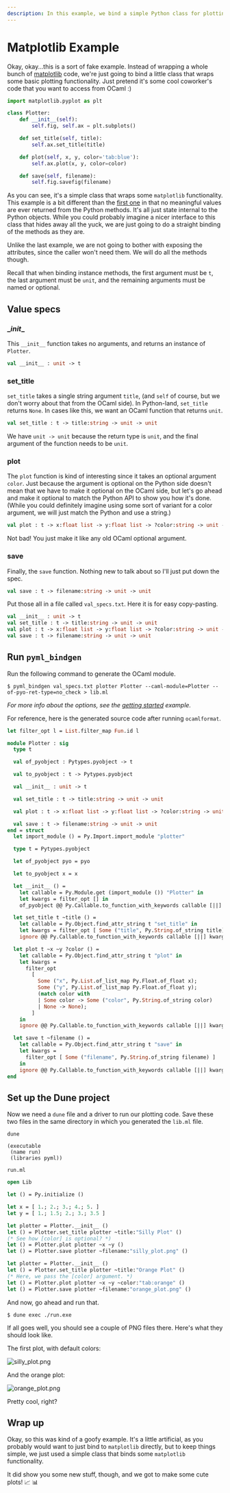 ```yaml
---
description: In this example, we bind a simple Python class for plotting line charts using matplotlib.
---
```


# Matplotlib Example

Okay, okay...this is a sort of fake example.  Instead of wrapping a whole bunch of [matplotlib](https://matplotlib.org/) code, we're just going to bind a little class that wraps some basic plotting functionality.  Just pretend it's some cool coworker's code that you want to access from OCaml :)

```python
import matplotlib.pyplot as plt

class Plotter:
    def __init__(self):
        self.fig, self.ax = plt.subplots()

    def set_title(self, title):
        self.ax.set_title(title)

    def plot(self, x, y, color='tab:blue'):
        self.ax.plot(x, y, color=color)

    def save(self, filename):
        self.fig.savefig(filename)
```

As you can see, it's a simple class that wraps some `matplotlib` functionality.  This example is a bit different than the [first one](getting-started.md) in that no meaningful values are ever returned from the Python methods.  It's all just state internal to the Python objects.  While you could probably imagine a nicer interface to this class that hides away all the yuck, we are just going to do a straight binding of the methods as they are.

Unlike the last example, we are not going to bother with exposing the attributes, since the caller won't need them.  We will do all the methods though.

Recall that when binding instance methods, the first argument must be `t`, the last argument must be `unit`, and the remaining arguments must be named or optional.

## Value specs

### \__init__

This `__init__` function takes no arguments, and returns an instance of `Plotter`.

```ocaml
val __init__ : unit -> t
```

### set_title

`set_title` takes a single string argument `title`, (and `self` of course, but we don't worry about that from the OCaml side).  In Python-land, `set_title` returns `None`.  In cases like this, we want an OCaml function that returns `unit`.

```ocaml
val set_title : t -> title:string -> unit -> unit
```

We have `unit -> unit` because the return type is `unit`, and the final argument of the function needs to be `unit`.

### plot

The `plot` function is kind of interesting since it takes an optional argument `color`.  Just because the argument is optional on the Python side doesn't mean that we have to make it optional on the OCaml side, but let's go ahead and make it optional to match the Python API to show you how it's done.  (While you could definitely imagine using some sort of variant for a color argument, we will just match the Python and use a string.)

```ocaml
val plot : t -> x:float list -> y:float list -> ?color:string -> unit -> unit
```

Not bad!  You just make it like any old OCaml optional argument.

### save

Finally, the `save` function.  Nothing new to talk about so I'll just put down the spec.

```ocaml
val save : t -> filename:string -> unit -> unit
```

Put those all in a file called `val_specs.txt`.  Here it is for easy copy-pasting.

```ocaml
val __init__ : unit -> t
val set_title : t -> title:string -> unit -> unit
val plot : t -> x:float list -> y:float list -> ?color:string -> unit -> unit
val save : t -> filename:string -> unit -> unit
```

## Run `pyml_bindgen`

Run the following command to generate the OCaml module.

```
$ pyml_bindgen val_specs.txt plotter Plotter --caml-module=Plotter --of-pyo-ret-type=no_check > lib.ml
```

*For more info about the options, see the [getting started](getting-started.md) example.*

For reference, here is the generated source code after running `ocamlformat`.

```ocaml
let filter_opt l = List.filter_map Fun.id l

module Plotter : sig
  type t

  val of_pyobject : Pytypes.pyobject -> t

  val to_pyobject : t -> Pytypes.pyobject

  val __init__ : unit -> t

  val set_title : t -> title:string -> unit -> unit

  val plot : t -> x:float list -> y:float list -> ?color:string -> unit -> unit

  val save : t -> filename:string -> unit -> unit
end = struct
  let import_module () = Py.Import.import_module "plotter"

  type t = Pytypes.pyobject

  let of_pyobject pyo = pyo

  let to_pyobject x = x

  let __init__ () =
    let callable = Py.Module.get (import_module ()) "Plotter" in
    let kwargs = filter_opt [] in
    of_pyobject @@ Py.Callable.to_function_with_keywords callable [||] kwargs

  let set_title t ~title () =
    let callable = Py.Object.find_attr_string t "set_title" in
    let kwargs = filter_opt [ Some ("title", Py.String.of_string title) ] in
    ignore @@ Py.Callable.to_function_with_keywords callable [||] kwargs

  let plot t ~x ~y ?color () =
    let callable = Py.Object.find_attr_string t "plot" in
    let kwargs =
      filter_opt
        [
          Some ("x", Py.List.of_list_map Py.Float.of_float x);
          Some ("y", Py.List.of_list_map Py.Float.of_float y);
          (match color with
          | Some color -> Some ("color", Py.String.of_string color)
          | None -> None);
        ]
    in
    ignore @@ Py.Callable.to_function_with_keywords callable [||] kwargs

  let save t ~filename () =
    let callable = Py.Object.find_attr_string t "save" in
    let kwargs =
      filter_opt [ Some ("filename", Py.String.of_string filename) ]
    in
    ignore @@ Py.Callable.to_function_with_keywords callable [||] kwargs
end
```

## Set up the Dune project

Now we need a `dune` file and a driver to run our plotting code.  Save these two files in the same directory in which you generated the `lib.ml` file.

`dune`

```
(executable
 (name run)
 (libraries pyml))
```

`run.ml`

```ocaml
open Lib

let () = Py.initialize ()

let x = [ 1.; 2.; 3.; 4.; 5. ]
let y = [ 1.; 1.5; 2.; 3.; 3.5 ]

let plotter = Plotter.__init__ ()
let () = Plotter.set_title plotter ~title:"Silly Plot" ()
(* See how [color] is optional? *)
let () = Plotter.plot plotter ~x ~y ()
let () = Plotter.save plotter ~filename:"silly_plot.png" ()

let plotter = Plotter.__init__ ()
let () = Plotter.set_title plotter ~title:"Orange Plot" ()
(* Here, we pass the [color] argument. *)
let () = Plotter.plot plotter ~x ~y ~color:"tab:orange" ()
let () = Plotter.save plotter ~filename:"orange_plot.png" ()
```

And now, go ahead and run that.

```
$ dune exec ./run.exe
```

If all goes well, you should see a couple of PNG files there.  Here's what they should look like.

The first plot, with default colors:

![silly_plot.png](img/silly_plot.png)

And the orange plot:

![orange_plot.png](img/orange_plot.png)

Pretty cool, right?

## Wrap up

Okay, so this was kind of a goofy example.  It's a little artificial, as you probably would want to just bind to `matplotlib` directly, but to keep things simple, we just used a simple class that binds some `matplotlib` functionality.

It did show you some new stuff, though, and we got to make some cute plots! 📈 📊
